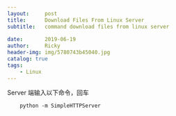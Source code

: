```yaml
---
layout:     post
title:      Download Files From Linux Server
subtitle:   command download files from linux server 
            
date:       2019-06-19
author:     Ricky
header-img: img/5780743b45040.jpg
catalog: true
tags:
    - Linux
---
```


Server 端输入以下命令，回车
```
    python -m SimpleHTTPServer
```
